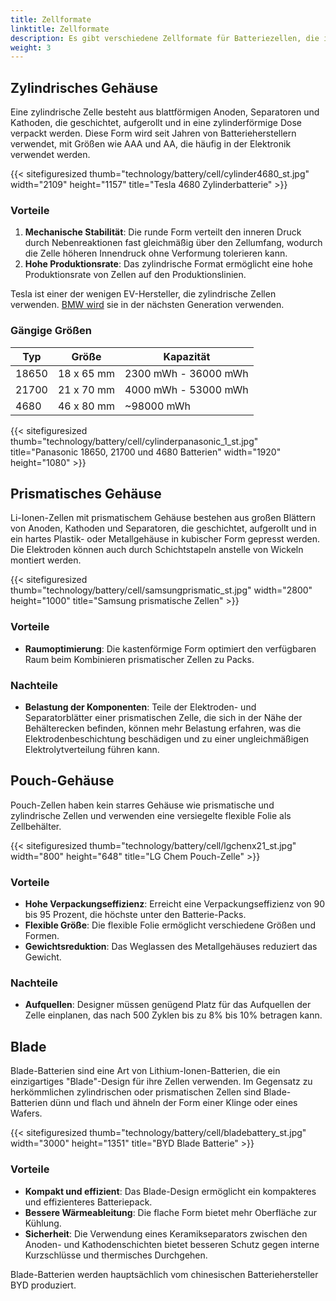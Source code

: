 ```yaml
---
title: Zellformate
linktitle: Zellformate
description: Es gibt verschiedene Zellformate für Batteriezellen, die in Elektrofahrzeugen verwendet werden.
weight: 3
---
```

<!-- markdownlint-disable MD033 -->

## Zylindrisches Gehäuse

Eine zylindrische Zelle besteht aus blattförmigen Anoden, Separatoren und Kathoden, die geschichtet, aufgerollt und in eine zylinderförmige Dose verpackt werden. Diese Form wird seit Jahren von Batterieherstellern verwendet, mit Größen wie AAA und AA, die häufig in der Elektronik verwendet werden.

{{< sitefiguresized thumb="technology/battery/cell/cylinder4680_st.jpg" width="2109" height="1157" title="Tesla 4680 Zylinderbatterie" >}}

### Vorteile

1. **Mechanische Stabilität**: Die runde Form verteilt den inneren Druck durch Nebenreaktionen fast gleichmäßig über den Zellumfang, wodurch die Zelle höheren Innendruck ohne Verformung tolerieren kann.
2. **Hohe Produktionsrate**: Das zylindrische Format ermöglicht eine hohe Produktionsrate von Zellen auf den Produktionslinien.

Tesla ist einer der wenigen EV-Hersteller, die zylindrische Zellen verwenden. [BMW wird](https://www.press.bmwgroup.com/global/article/detail/T0403470EN/more-performance-co2-reduced-production-significantly-lower-costs:-bmw-group-to-use-innovative-round-bmw-battery-cells-in-neue-klasse-from-2025?language=en) sie in der nächsten Generation verwenden.

### Gängige Größen

<table class="table table-striped">
<thead>
    <tr>
        <th>Typ</th>
        <th>Größe</th>
        <th>Kapazität</th>
    </tr>
</thead>
<tbody>
    <tr>
        <td>18650</td>
        <td>18 x 65 mm</td>
        <td>2300 mWh - 36000 mWh</td>
    </tr>
    <tr>
        <td>21700</td>
        <td>21 x 70 mm</td>
        <td>4000 mWh - 53000 mWh</td>
    </tr>
    <tr>
        <td>4680</td>
        <td>46 x 80 mm</td>
        <td>~98000 mWh</td>
    </tr>
</tbody>
</table>

{{< sitefiguresized thumb="technology/battery/cell/cylinderpanasonic_1_st.jpg" title="Panasonic 18650, 21700 und 4680 Batterien" width="1920" height="1080" >}}

## Prismatisches Gehäuse

Li-Ionen-Zellen mit prismatischem Gehäuse bestehen aus großen Blättern von Anoden, Kathoden und Separatoren, die geschichtet, aufgerollt und in ein hartes Plastik- oder Metallgehäuse in kubischer Form gepresst werden. Die Elektroden können auch durch Schichtstapeln anstelle von Wickeln montiert werden.

{{< sitefiguresized thumb="technology/battery/cell/samsungprismatic_st.jpg" width="2800" height="1000" title="Samsung prismatische Zellen" >}}

### Vorteile

- **Raumoptimierung**: Die kastenförmige Form optimiert den verfügbaren Raum beim Kombinieren prismatischer Zellen zu Packs.

### Nachteile

- **Belastung der Komponenten**: Teile der Elektroden- und Separatorblätter einer prismatischen Zelle, die sich in der Nähe der Behälterecken befinden, können mehr Belastung erfahren, was die Elektrodenbeschichtung beschädigen und zu einer ungleichmäßigen Elektrolytverteilung führen kann.

## Pouch-Gehäuse

Pouch-Zellen haben kein starres Gehäuse wie prismatische und zylindrische Zellen und verwenden eine versiegelte flexible Folie als Zellbehälter.

{{< sitefiguresized thumb="technology/battery/cell/lgchenx21_st.jpg" width="800" height="648" title="LG Chem Pouch-Zelle" >}}

### Vorteile

- **Hohe Verpackungseffizienz**: Erreicht eine Verpackungseffizienz von 90 bis 95 Prozent, die höchste unter den Batterie-Packs.
- **Flexible Größe**: Die flexible Folie ermöglicht verschiedene Größen und Formen.
- **Gewichtsreduktion**: Das Weglassen des Metallgehäuses reduziert das Gewicht.

### Nachteile

- **Aufquellen**: Designer müssen genügend Platz für das Aufquellen der Zelle einplanen, das nach 500 Zyklen bis zu 8% bis 10% betragen kann.

## Blade

Blade-Batterien sind eine Art von Lithium-Ionen-Batterien, die ein einzigartiges "Blade"-Design für ihre Zellen verwenden. Im Gegensatz zu herkömmlichen zylindrischen oder prismatischen Zellen sind Blade-Batterien dünn und flach und ähneln der Form einer Klinge oder eines Wafers.

{{< sitefiguresized thumb="technology/battery/cell/bladebattery_st.jpg" width="3000" height="1351" title="BYD Blade Batterie" >}}

### Vorteile

- **Kompakt und effizient**: Das Blade-Design ermöglicht ein kompakteres und effizienteres Batteriepack.
- **Bessere Wärmeableitung**: Die flache Form bietet mehr Oberfläche zur Kühlung.
- **Sicherheit**: Die Verwendung eines Keramikseparators zwischen den Anoden- und Kathodenschichten bietet besseren Schutz gegen interne Kurzschlüsse und thermisches Durchgehen.

Blade-Batterien werden hauptsächlich vom chinesischen Batteriehersteller BYD produziert.

